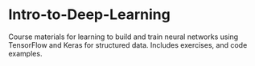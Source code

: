 # Intro-to-Deep-Learning
Course materials for learning to build and train neural networks using TensorFlow and Keras for structured data. Includes  exercises, and code examples.
 
